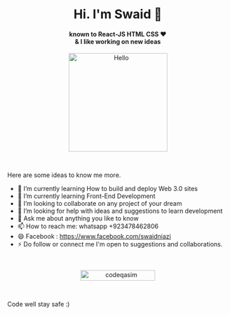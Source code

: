 <h1 align="center">Hi. I'm Swaid 👋</h1>
                            
<h4 align="center">known to React-JS HTML CSS ❤️ <br> & I like working on new ideas</h4>

<p align="center"><a href="https://avipatilweb.ml/"><img src="https://sdk.bitmoji.com/render/panel/20054902-540794643_12-s5-v1.png?transparent=1&palette=1&scale=2" alt="Hello" width="225" height="225"/></a></p><br>

Here are some ideas to know me more. 

- 🔭 I’m currently learning How to build and deploy Web 3.0 sites
- 🌱 I’m currently learning Front-End Development 
- 👯 I’m looking to collaborate on any project of your dream
- 🤔 I’m looking for help with ideas and suggestions to learn development 
- 💬 Ask me about anything you like to know 
- 📫 How to reach me: whatsapp +923478462806
- 😄 Facebook : https://www.facebook.com/swaidniazi
- ⚡ Do follow or connect me I'm open to suggestions and collaborations. 

<br>
<p align="center"> 
<a href="https://github.com/swaidkhanniazi/">
<img width="170px" height="24" src="https://profile-counter.glitch.me/codeqasim/count.svg" alt="codeqasim" />
</a> </p>
<br>

Code well stay safe :)
